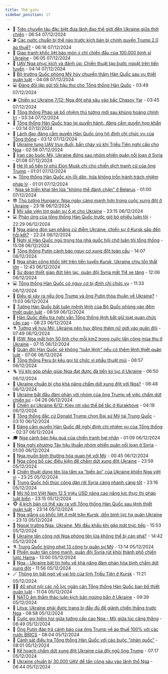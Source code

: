 ```yaml
---
title: Thế giới
sidebar_position: 17
---
```


<!-- dantri-the-gioi:START -->
- 🌋 [Trên chuyến tàu đặc biệt đưa lãnh đạo thế giới đến Ukraine giữa thời chiến](https://dantri.com.vn/the-gioi/tren-chuyen-tau-dac-biet-dua-lanh-dao-the-gioi-den-ukraine-giua-thoi-chien-20241207135119846.htm) - 06:54 07/12/2024
- 🎬 [Các nước chuẩn bị thế nào trước kịch bản bị chính quyền Trump 2.0 áp thuế?](https://dantri.com.vn/the-gioi/cac-nuoc-chuan-bi-the-nao-truoc-kich-ban-bi-chinh-quyen-trump-20-ap-thue-20241202103841172.htm) - 06:16 07/12/2024
- 🧰 [Giao tranh khốc liệt bào mòn ý chí chiến đấu của 100.000 binh sĩ Ukraine](https://dantri.com.vn/the-gioi/giao-tranh-khoc-liet-bao-mon-y-chi-chien-dau-cua-100000-binh-si-ukraine-20241207122039083.htm) - 06:05 07/12/2024
- 🌋 [UAV Nga phục kích và đánh úp: Chiến thuật tạo bước ngoặt trên tiền tuyến](https://dantri.com.vn/the-gioi/uav-nga-phuc-kich-va-danh-up-chien-thuat-tao-buoc-ngoat-tren-tien-tuyen-20241207095423895.htm) - 04:14 07/12/2024
- 🗽 [Bộ trưởng Quốc phòng Mỹ hủy chuyến thăm Hàn Quốc sau vụ thiết quân luật](https://dantri.com.vn/the-gioi/bo-truong-quoc-phong-my-huy-chuyen-tham-han-quoc-sau-vu-thiet-quan-luat-20241207110740376.htm) - 04:08 07/12/2024
- 💻 [Đảng đối lập gửi tối hậu thư cho Tổng thống Hàn Quốc](https://dantri.com.vn/the-gioi/dang-doi-lap-gui-toi-hau-thu-cho-tong-thong-han-quoc-20241207094937192.htm) - 03:49 07/12/2024
- ⛽️ [Chiến sự Ukraine 7/12: Nga đột phá sâu vào bắc Chasov Yar](https://dantri.com.vn/the-gioi/chien-su-ukraine-712-nga-dot-pha-sau-vao-bac-chasov-yar-20241207103413333.htm) - 03:45 07/12/2024
- 🤩 [Tổng thống Pháp sẽ bổ nhiệm thủ tướng mới sau khủng hoảng chính trị](https://dantri.com.vn/the-gioi/tong-thong-phap-se-bo-nhiem-thu-tuong-moi-sau-khung-hoang-chinh-tri-20241206220736721.htm) - 03:34 07/12/2024
- 🧐 [Tổng thống Hàn Quốc trao lại quyền hành, đảng cầm quyền họp khẩn](https://dantri.com.vn/the-gioi/tong-thong-han-quoc-trao-lai-quyen-hanh-dang-cam-quyen-hop-khan-20241207101012021.htm) - 03:14 07/12/2024
- 🎊 [Lãnh đạo đảng cầm quyền Hàn Quốc ủng hộ đình chỉ chức vụ của Tổng thống](https://dantri.com.vn/the-gioi/lanh-dao-dang-cam-quyen-han-quoc-ung-ho-dinh-chi-chuc-vu-cua-tong-thong-20241206210651115.htm) - 03:12 07/12/2024
- 📝 [Ukraine tung UAV truy đuổi, bắn cháy vũ khí Triều Tiên nghi cấp cho Nga](https://dantri.com.vn/the-gioi/ukraine-tung-uav-truy-duoi-ban-chay-vu-khi-trieu-tien-nghi-cap-cho-nga-20241207091340071.htm) - 02:58 07/12/2024
- 🤡 [Iran cáo buộc Mỹ, Ukraine đứng sau nhóm phiến quân nổi loạn ở Syria](https://dantri.com.vn/the-gioi/iran-cao-buoc-my-ukraine-dung-sau-nhom-phien-quan-noi-loan-o-syria-20241207073206970.htm) - 01:08 07/12/2024
- 🥷 [Hé lộ số tiền tỷ phú Elon Musk chi cho chiến dịch tranh cử của ông Trump](https://dantri.com.vn/the-gioi/he-lo-so-tien-ty-phu-elon-musk-chi-cho-chien-dich-tranh-cu-cua-ong-trump-20241207070106811.htm) - 01:01 07/12/2024
- 🏊 [Tổng thống Hàn Quốc xin lỗi dân, hứa không trốn tránh trách nhiệm pháp lý](https://dantri.com.vn/the-gioi/tong-thong-han-quoc-xin-loi-dan-hua-khong-tron-tranh-trach-nhiem-phap-ly-20241207080728949.htm) - 01:01 07/12/2024
- 🕯 [Nga sẽ triển khai tên lửa &quot;không thể đánh chặn&quot; ở Belarus](https://dantri.com.vn/the-gioi/nga-se-trien-khai-ten-lua-khong-the-danh-chan-o-belarus-20241207070750119.htm) - 01:00 07/12/2024
- 😎 [Thủ tướng Hungary: Nga ngày càng mạnh hơn trong cuộc xung đột ở Ukraine](https://dantri.com.vn/the-gioi/thu-tuong-hungary-nga-ngay-cang-manh-hon-trong-cuoc-xung-dot-o-ukraine-20241206203413749.htm) - 23:18 06/12/2024
- 🌈 [Mỹ sắp viện trợ quân sự ồ ạt cho Ukraine](https://dantri.com.vn/the-gioi/my-sap-vien-tro-quan-su-o-at-cho-ukraine-20241207061218918.htm) - 23:15 06/12/2024
- 💻 [Phản ứng của tổng thống Hàn Quốc trước giờ bỏ phiếu luận tội](https://dantri.com.vn/the-gioi/phan-ung-cua-tong-thong-han-quoc-truoc-gio-bo-phieu-luan-toi-20241207011521457.htm) - 22:29 06/12/2024
- 🤖 [Nga giáng đòn san phẳng cứ điểm Ukraine, chiến sự ở Kursk sắp đến hồi kết?](https://dantri.com.vn/the-gioi/nga-giang-don-san-phang-cu-diem-ukraine-chien-su-o-kursk-sap-den-hoi-ket-20241207004228703.htm) - 22:24 06/12/2024
- 🦏 [Nghị sĩ Hàn Quốc ngủ trong tòa nhà quốc hội chờ luận tội tổng thống](https://dantri.com.vn/the-gioi/nghi-si-han-quoc-ngu-trong-toa-nha-quoc-hoi-cho-luan-toi-tong-thong-20241206220557086.htm) - 15:08 06/12/2024
- 🌁 [Tổng thống Putin cảnh báo nguy cơ xung đột toàn cầu](https://dantri.com.vn/the-gioi/tong-thong-putin-canh-bao-nguy-co-xung-dot-toan-cau-20241206202831385.htm) - 14:07 06/12/2024
- 🐘 [Nga phản công khốc liệt trên tiền tuyến Kursk, Ukraine chịu tổn thất lớn](https://dantri.com.vn/the-gioi/nga-phan-cong-khoc-liet-tren-tien-tuyen-kursk-ukraine-chiu-ton-that-lon-20241206194041381.htm) - 12:43 06/12/2024
- 🥷 [Sư đoàn thiết giáp đứt liên lạc, quân đội Syria mất 114 xe tăng](https://dantri.com.vn/the-gioi/su-doan-thiet-giap-dut-lien-lac-quan-doi-syria-mat-114-xe-tang-20241206165026026.htm) - 12:06 06/12/2024
- 💻 [Tổng thống Hàn Quốc có nguy cơ bị đình chỉ chức vụ](https://dantri.com.vn/the-gioi/tong-thong-han-quoc-co-nguy-co-bi-dinh-chi-chuc-vu-20241206182935460.htm) - 11:33 06/12/2024
- 🎡 [Điều gì xảy ra nếu ông Trump và ông Putin thỏa thuận về Ukraine?](https://dantri.com.vn/the-gioi/dieu-gi-xay-ra-neu-ong-trump-va-ong-putin-thoa-thuan-ve-ukraine-20241206153152046.htm) - 11:03 06/12/2024
- 🧰 [Tướng Hàn Quốc bất tuân mệnh lệnh của Bộ Quốc phòng vào đêm thiết quân luật](https://dantri.com.vn/the-gioi/tuong-han-quoc-bat-tuan-menh-lenh-cua-bo-quoc-phong-vao-dem-thiet-quan-luat-20241206154751998.htm) - 08:59 06/12/2024
- 🥸 [Hàn Quốc điều tra nghi vấn Tổng thống lệnh bắt giữ loạt quan chức cấp cao](https://dantri.com.vn/the-gioi/han-quoc-dieu-tra-nghi-van-tong-thong-lenh-bat-giu-loat-quan-chuc-cap-cao-20241206143404622.htm) - 08:23 06/12/2024
- ⚗️ [Tướng về hưu Mỹ: Ukraine nên huy động thêm nữ giới vào quân đội](https://dantri.com.vn/the-gioi/tuong-ve-huu-my-ukraine-nen-huy-dong-them-nu-gioi-vao-quan-doi-20241206143135344.htm) - 07:49 06/12/2024
- 🌮 [ISW: Nga mất hơn 50 lính cho mỗi km2 trong cuộc tấn công mùa thu ở Ukraine](https://dantri.com.vn/the-gioi/isw-nga-mat-hon-50-linh-cho-moi-km2-trong-cuoc-tan-cong-mua-thu-o-ukraine-20241206114904528.htm) - 07:15 06/12/2024
- 🎃 [Quân đội Hàn Quốc sẽ không &quot;tuân lệnh&quot; nếu có thêm lệnh thiết quân luật](https://dantri.com.vn/the-gioi/quan-doi-han-quoc-se-khong-tuan-lenh-neu-co-them-lenh-thiet-quan-luat-20241206124227559.htm) - 07:06 06/12/2024
- 💫 [Tổng thống Peru bị kêu gọi từ chức vì phẫu thuật mũi](https://dantri.com.vn/the-gioi/tong-thong-peru-bi-keu-goi-tu-chuc-vi-phau-thuat-mui-20241206134915499.htm) - 06:57 06/12/2024
- 🪜 [Vũ khí góp phần giúp Nga đạt được đà tiến kỷ lục ở Ukraine](https://dantri.com.vn/the-gioi/vu-khi-gop-phan-giup-nga-dat-duoc-da-tien-ky-luc-o-ukraine-20241206120215575.htm) - 06:50 06/12/2024
- 🌋 [Ukraine chuẩn bị cho khả năng chấm dứt xung đột với Nga?](https://dantri.com.vn/the-gioi/ukraine-chuan-bi-cho-kha-nang-cham-dut-xung-dot-voi-nga-20241206114918664.htm) - 06:48 06/12/2024
- 🦏 [Ukraine bắt đầu đàm phán với nhóm của ông Trump về việc chấm dứt chiến sự](https://dantri.com.vn/the-gioi/ukraine-bat-dau-dam-phan-voi-nhom-cua-ong-trump-ve-viec-cham-dut-chien-su-20241205155107927.htm) - 04:26 06/12/2024
- 👀 [Chiến sự Ukraine 6/12: Kiev rơi vào thế bế tắc ở Kurakhove](https://dantri.com.vn/the-gioi/chien-su-ukraine-612-kiev-roi-vao-the-be-tac-o-kurakhove-20241206110640728.htm) - 04:19 06/12/2024
- 🧰 [Tổng thống đắc cử Donald Trump chọn Đại sứ Mỹ tại Trung Quốc](https://dantri.com.vn/the-gioi/tong-thong-dac-cu-donald-trump-chon-dai-su-my-tai-trung-quoc-20241206100428593.htm) - 03:10 06/12/2024
- 🚀 [Đảng cầm quyền Hàn Quốc đề nghị đình chỉ nhiệm vụ của Tổng thống](https://dantri.com.vn/the-gioi/dang-cam-quyen-han-quoc-de-nghi-dinh-chi-nhiem-vu-cua-tong-thong-20241206085315335.htm) - 02:37 06/12/2024
- 🎓 [Nga cảnh báo hậu quả của chiến tranh hạt nhân](https://dantri.com.vn/the-gioi/nga-canh-bao-hau-qua-cua-chien-tranh-hat-nhan-20241206073534338.htm) - 01:09 06/12/2024
- 🥸 [Nga nghi phương Tây hậu thuẫn nhóm phiến quân nổi loạn ở Syria](https://dantri.com.vn/the-gioi/nga-nghi-phuong-tay-hau-thuan-nhom-phien-quan-noi-loan-o-syria-20241206075606413.htm) - 01:00 06/12/2024
- 🦅 [Nga muốn bình thường hóa quan hệ với Mỹ](https://dantri.com.vn/the-gioi/nga-muon-binh-thuong-hoa-quan-he-voi-my-20241206074505308.htm) - 00:45 06/12/2024
- 🤭 [Nga công bố các điều kiện để chấm dứt xung đột Ukraine](https://dantri.com.vn/the-gioi/nga-cong-bo-cac-dieu-kien-de-cham-dut-xung-dot-ukraine-20241206063536664.htm) - 23:59 05/12/2024
- 🤖 [Chiến thuật dùng tên lửa tầm xa &quot;biến ảo&quot; của Ukraine khiến Nga việt vị](https://dantri.com.vn/the-gioi/chien-thuat-dung-ten-lua-tam-xa-bien-ao-cua-ukraine-khien-nga-viet-vi-20241205171727513.htm) - 23:25 05/12/2024
- 🐲 [Trung Quốc hối thúc công dân rời Syria càng nhanh càng tốt](https://dantri.com.vn/the-gioi/trung-quoc-hoi-thuc-cong-dan-roi-syria-cang-nhanh-cang-tot-20241206054155275.htm) - 23:16 05/12/2024
- 🫣 [Mỹ hỗ trợ Việt Nam 12,5 triệu USD nâng cao năng lực thực thi pháp luật biển](https://dantri.com.vn/the-gioi/my-ho-tro-viet-nam-125-trieu-usd-nang-cao-nang-luc-thuc-thi-phap-luat-bien-20241205165844738.htm) - 23:15 05/12/2024
- 🐵 [4 kịch bản có thể xảy ra với Tổng thống Hàn Quốc sau lệnh thiết quân luật](https://dantri.com.vn/the-gioi/4-kich-ban-co-the-xay-ra-voi-tong-thong-han-quoc-sau-lenh-thiet-quan-luat-20241206055433921.htm) - 23:14 05/12/2024
- 🫶 [Nga giằng co khốc liệt ở mặt trận Kursk, dồn binh lực hạ quân Ukraine](https://dantri.com.vn/the-gioi/nga-giang-co-khoc-liet-o-mat-tran-kursk-don-binh-luc-ha-quan-ukraine-20241206060237669.htm) - 23:13 05/12/2024
- 💃 [Ngoại trưởng Nga, Ukraine, Mỹ đấu khẩu khi gặp mặt trực tiếp](https://dantri.com.vn/the-gioi/ngoai-truong-nga-ukraine-my-dau-khau-khi-gap-mat-truc-tiep-20241205224601823.htm) - 15:53 05/12/2024
- 💫 [Ukraine tấn công nơi Nga phóng tên lửa không thể bị cản phá?](https://dantri.com.vn/the-gioi/ukraine-tan-cong-noi-nga-phong-ten-lua-khong-the-bi-can-pha-20241205213516520.htm) - 14:42 05/12/2024
- ⚗️ [Trung Quốc trừng phạt 13 công ty quân sự Mỹ](https://dantri.com.vn/the-gioi/trung-quoc-trung-phat-13-cong-ty-quan-su-my-20241205201046064.htm) - 13:14 05/12/2024
- 🥷 [Phiến quân tấn công mạnh, quân đội Syria rút khỏi thành phố chiến lược Hama](https://dantri.com.vn/the-gioi/phien-quan-tan-cong-manh-quan-doi-syria-rut-khoi-thanh-pho-chien-luoc-hama-20241205200232354.htm) - 13:00 05/12/2024
- 🥸 [Nga - Ukraine bật tín hiệu về khả năng đàm phán hòa bình chấm dứt xung đột](https://dantri.com.vn/the-gioi/nga-ukraine-bat-tin-hieu-ve-kha-nang-dam-phan-hoa-binh-cham-dut-xung-dot-20241205162447736.htm) - 11:56 05/12/2024
- 🪄 [Thông tin bất ngờ về vai trò của lính Triều Tiên ở Kursk](https://dantri.com.vn/the-gioi/thong-tin-bat-ngo-ve-vai-tro-cua-linh-trieu-tien-o-kursk-20241205161836770.htm) - 11:21 05/12/2024
- 🧑‍💻 [40 phút nội các nỗ lực ngăn cản Tổng thống Hàn Quốc ban bố thiết quân luật](https://dantri.com.vn/the-gioi/40-phut-noi-cac-no-luc-ngan-can-tong-thong-han-quoc-ban-bo-thiet-quan-luat-20241205173644497.htm) - 11:04 05/12/2024
- 🤭 [NATO âm thầm thảo luận kịch bản ngừng bắn ở Ukraine](https://dantri.com.vn/the-gioi/nato-am-tham-thao-luan-kich-ban-ngung-ban-o-ukraine-20241205163248014.htm) - 09:39 05/12/2024
- 🗽 [Litva: Ukraine phải được trang bị đầy đủ để giành chiến thắng trước Nga](https://dantri.com.vn/the-gioi/litva-ukraine-phai-duoc-trang-bi-day-du-de-gianh-chien-thang-truoc-nga-20241205141805918.htm) - 08:58 05/12/2024
- 🤖 [Cuộc gọi hiếm hoi giữa tướng cấp cao Nga - Mỹ giữa lúc căng thẳng](https://dantri.com.vn/the-gioi/cuoc-goi-hiem-hoi-giua-tuong-cap-cao-nga-my-giua-luc-cang-thang-20241205152755015.htm) - 08:49 05/12/2024
- 🌈 [Ông Putin đáp trả cảnh báo của ông Trump về áp thuế 100% với các nước BRICS](https://dantri.com.vn/the-gioi/ong-putin-dap-tra-canh-bao-cua-ong-trump-ve-ap-thue-100-voi-cac-nuoc-brics-20241205145130166.htm) - 08:04 05/12/2024
- 🤩 [Cảnh sát điều tra Tổng thống Hàn Quốc với cáo buộc &quot;phản quốc&quot;](https://dantri.com.vn/the-gioi/canh-sat-dieu-tra-tong-thong-han-quoc-voi-cao-buoc-phan-quoc-20241205144127593.htm) - 08:01 05/12/2024
- 🤗 [Kế hoạch chấm dứt xung đột Ukraine của đội ngũ ông Trump](https://dantri.com.vn/the-gioi/ke-hoach-cham-dut-xung-dot-ukraine-cua-doi-ngu-ong-trump-20241205140117362.htm) - 07:17 05/12/2024
- 🙉 [Ukraine chuẩn bị 30.000 UAV để tấn công sâu vào lãnh thổ Nga](https://dantri.com.vn/the-gioi/ukraine-chuan-bi-30000-uav-de-tan-cong-sau-vao-lanh-tho-nga-20241205121958739.htm) - 06:44 05/12/2024<!-- dantri-the-gioi:END -->
